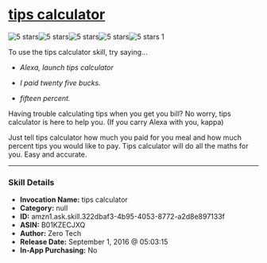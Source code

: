 # [tips calculator](http://alexa.amazon.com/#skills/amzn1.ask.skill.322dbaf3-4b95-4053-8772-a2d8e897133f)
![5 stars](../../images/ic_star_black_18dp_1x.png)![5 stars](../../images/ic_star_black_18dp_1x.png)![5 stars](../../images/ic_star_black_18dp_1x.png)![5 stars](../../images/ic_star_black_18dp_1x.png)![5 stars](../../images/ic_star_black_18dp_1x.png) 1

To use the tips calculator skill, try saying...

* *Alexa, launch tips calculator*

* *I paid twenty five bucks.*

* *fifteen percent.*

Having trouble calculating tips when you get you bill? No worry, tips calculator is here to help you. (If you carry Alexa with you, kappa)

Just tell tips calculator how much you paid for you meal and how much percent tips you would like to pay. Tips calculator will do all the maths for you. Easy and accurate.

***

### Skill Details

* **Invocation Name:** tips calculator
* **Category:** null
* **ID:** amzn1.ask.skill.322dbaf3-4b95-4053-8772-a2d8e897133f
* **ASIN:** B01KZECJXQ
* **Author:** Zero Tech
* **Release Date:** September 1, 2016 @ 05:03:15
* **In-App Purchasing:** No
